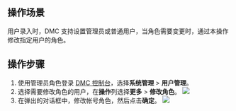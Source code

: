 ## 操作场景
用户录入时，DMC 支持设置管理员或普通用户，当角色需要变更时，通过本操作修改指定用户的角色。

## 操作步骤
1. 使用管理员角色登录 [DMC 控制台](https://dms.cloud.tencent.com/v3/cooperations/#/)，选择**系统管理** > **用户管理**。
2. 选择需要修改角色的用户，在**操作**列选择**更多** > **修改角色**。
   ![](https://qcloudimg.tencent-cloud.cn/raw/1330b6eda63518ecf1deb14eb1ece119.png)
3. 在弹出的对话框中，修改帐号角色，然后点击**确定**。
   ![](https://qcloudimg.tencent-cloud.cn/raw/06fad80d3f80341e298e250413099eed.png)
   
